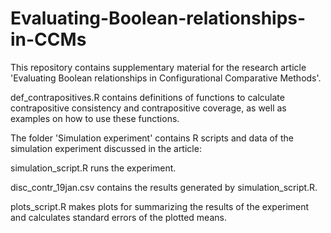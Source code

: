 # Evaluating-Boolean-relationships-in-CCMs
This repository contains supplementary material for the research article 'Evaluating Boolean relationships in Configurational Comparative Methods'.

def_contrapositives.R contains definitions of functions to calculate contrapositive consistency and contrapositive coverage, as well as examples on how to use these functions.

The folder 'Simulation experiment' contains R scripts and data of the simulation experiment discussed in the article:

simulation_script.R runs the experiment.

disc_contr_19jan.csv contains the results generated by simulation_script.R.

plots_script.R makes plots for summarizing the results of the experiment and calculates standard errors of the plotted means.
